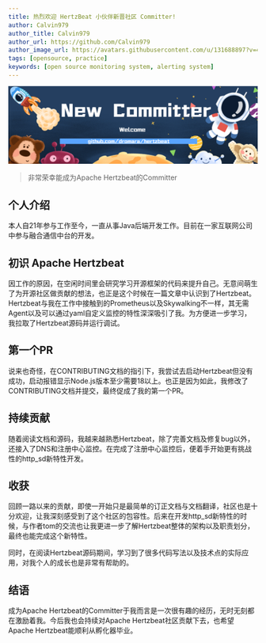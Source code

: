 ```yaml
---
title: 热烈欢迎 HertzBeat 小伙伴新晋社区 Committer!
author: Calvin979
author_title: Calvin979
author_url: https://github.com/Calvin979
author_image_url: https://avatars.githubusercontent.com/u/131688897?v=4
tags: [opensource, practice]
keywords: [open source monitoring system, alerting system]
---
```


![hertzBeat](/img/blog/new-committer.png)

> 非常荣幸能成为Apache Hertzbeat的Committer

## 个人介绍

本人自21年参与工作至今，一直从事Java后端开发工作。目前在一家互联网公司中参与融合通信中台的开发。

## 初识 Apache Hertzbeat

因工作的原因，在空闲时间里会研究学习开源框架的代码来提升自己。无意间萌生了为开源社区做贡献的想法，也正是这个时候在一篇文章中认识到了Hertzbeat。Hertzbeat与我在工作中接触到的Prometheus以及Skywalking不一样，其无需Agent以及可以通过yaml自定义监控的特性深深吸引了我。为方便进一步学习，我拉取了Hertzbeat源码并运行调试。

## 第一个PR

说来也奇怪，在CONTRIBUTING文档的指引下，我尝试去启动Hertzbeat但没有成功，启动报错显示Node.js版本至少需要18以上。也正是因为如此，我修改了CONTRIBUTING文档并提交，最终促成了我的第一个PR。

## 持续贡献

随着阅读文档和源码，我越来越熟悉Hertzbeat，除了完善文档及修复bug以外，还接入了DNS和注册中心监控。在完成了注册中心监控后，便着手开始更有挑战性的http_sd新特性开发。

## 收获

回顾一路以来的贡献，即使一开始只是最简单的订正文档与文档翻译，社区也是十分欢迎，让我深刻感受到了这个社区的包容性。后来在开发http_sd新特性的时候，与作者tom的交流也让我更进一步了解Hertzbeat整体的架构以及职责划分，最终也能完成这个新特性。

同时，在阅读Hertzbeat源码期间，学习到了很多代码写法以及技术点的实际应用，对我个人的成长也是非常有帮助的。

## 结语

成为Apache Hertzbeat的Committer于我而言是一次很有趣的经历，无时无刻都在激励着我。今后我也会持续对Apache Hertzbeat社区贡献下去，也希望Apache Hertzbeat能顺利从孵化器毕业。
